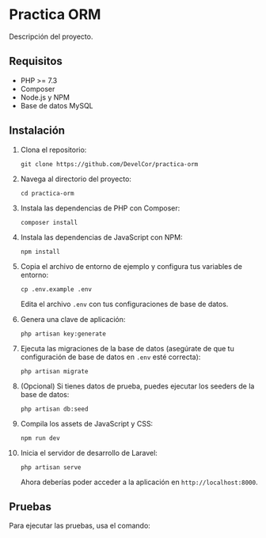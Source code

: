 # Practica ORM

Descripción del proyecto.

## Requisitos

- PHP >= 7.3
- Composer
- Node.js y NPM
- Base de datos MySQL

## Instalación

1. Clona el repositorio:
    ```
    git clone https://github.com/DevelCor/practica-orm
    ```

2. Navega al directorio del proyecto:
    ```
    cd practica-orm
    ```

3. Instala las dependencias de PHP con Composer:
    ```
    composer install
    ```

4. Instala las dependencias de JavaScript con NPM:
    ```
    npm install
    ```

5. Copia el archivo de entorno de ejemplo y configura tus variables de entorno:
    ```
    cp .env.example .env
    ```
   Edita el archivo `.env` con tus configuraciones de base de datos.

6. Genera una clave de aplicación:
    ```
    php artisan key:generate
    ```

7. Ejecuta las migraciones de la base de datos (asegúrate de que tu configuración de base de datos en `.env` esté correcta):
    ```
    php artisan migrate
    ```

8. (Opcional) Si tienes datos de prueba, puedes ejecutar los seeders de la base de datos:
    ```
    php artisan db:seed
    ```

9. Compila los assets de JavaScript y CSS:
    ```
    npm run dev
    ```

10. Inicia el servidor de desarrollo de Laravel:
    ```
    php artisan serve
    ```
    Ahora deberías poder acceder a la aplicación en `http://localhost:8000`.

## Pruebas

Para ejecutar las pruebas, usa el comando: